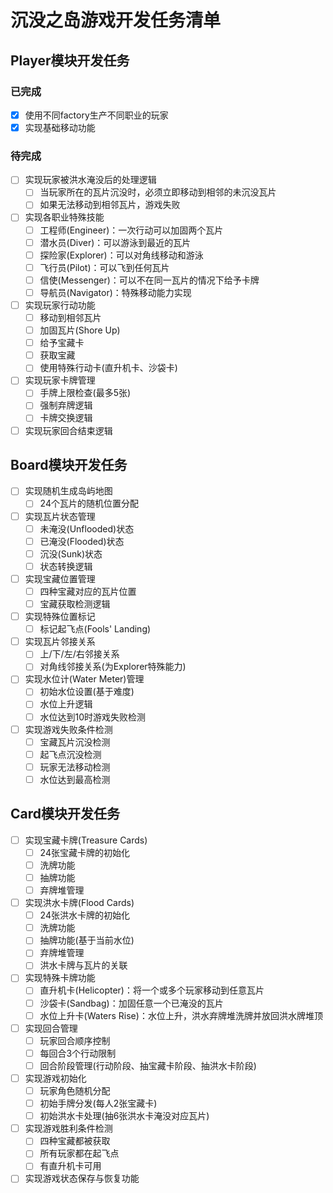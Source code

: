 # 沉没之岛游戏开发任务清单

## Player模块开发任务

### 已完成
- [x] 使用不同factory生产不同职业的玩家
- [x] 实现基础移动功能

### 待完成
- [ ] 实现玩家被洪水淹没后的处理逻辑
  - [ ] 当玩家所在的瓦片沉没时，必须立即移动到相邻的未沉没瓦片
  - [ ] 如果无法移动到相邻瓦片，游戏失败
- [ ] 实现各职业特殊技能
  - [ ] 工程师(Engineer)：一次行动可以加固两个瓦片
  - [ ] 潜水员(Diver)：可以游泳到最近的瓦片
  - [ ] 探险家(Explorer)：可以对角线移动和游泳
  - [ ] 飞行员(Pilot)：可以飞到任何瓦片
  - [ ] 信使(Messenger)：可以不在同一瓦片的情况下给予卡牌
  - [ ] 导航员(Navigator)：特殊移动能力实现
- [ ] 实现玩家行动功能
  - [ ] 移动到相邻瓦片
  - [ ] 加固瓦片(Shore Up)
  - [ ] 给予宝藏卡
  - [ ] 获取宝藏
  - [ ] 使用特殊行动卡(直升机卡、沙袋卡)
- [ ] 实现玩家卡牌管理
  - [ ] 手牌上限检查(最多5张)
  - [ ] 强制弃牌逻辑
  - [ ] 卡牌交换逻辑
- [ ] 实现玩家回合结束逻辑

## Board模块开发任务
- [ ] 实现随机生成岛屿地图
  - [ ] 24个瓦片的随机位置分配
- [ ] 实现瓦片状态管理
  - [ ] 未淹没(Unflooded)状态
  - [ ] 已淹没(Flooded)状态
  - [ ] 沉没(Sunk)状态
  - [ ] 状态转换逻辑
- [ ] 实现宝藏位置管理
  - [ ] 四种宝藏对应的瓦片位置
  - [ ] 宝藏获取检测逻辑
- [ ] 实现特殊位置标记
  - [ ] 标记起飞点(Fools' Landing)
- [ ] 实现瓦片邻接关系
  - [ ] 上/下/左/右邻接关系
  - [ ] 对角线邻接关系(为Explorer特殊能力)
- [ ] 实现水位计(Water Meter)管理
  - [ ] 初始水位设置(基于难度)
  - [ ] 水位上升逻辑
  - [ ] 水位达到10时游戏失败检测
- [ ] 实现游戏失败条件检测
  - [ ] 宝藏瓦片沉没检测
  - [ ] 起飞点沉没检测
  - [ ] 玩家无法移动检测
  - [ ] 水位达到最高检测

## Card模块开发任务
- [ ] 实现宝藏卡牌(Treasure Cards)
  - [ ] 24张宝藏卡牌的初始化
  - [ ] 洗牌功能
  - [ ] 抽牌功能
  - [ ] 弃牌堆管理
- [ ] 实现洪水卡牌(Flood Cards)
  - [ ] 24张洪水卡牌的初始化
  - [ ] 洗牌功能
  - [ ] 抽牌功能(基于当前水位)
  - [ ] 弃牌堆管理
  - [ ] 洪水卡牌与瓦片的关联
- [ ] 实现特殊卡牌功能
  - [ ] 直升机卡(Helicopter)：将一个或多个玩家移动到任意瓦片
  - [ ] 沙袋卡(Sandbag)：加固任意一个已淹没的瓦片
  - [ ] 水位上升卡(Waters Rise)：水位上升，洪水弃牌堆洗牌并放回洪水牌堆顶
- [ ] 实现回合管理
  - [ ] 玩家回合顺序控制
  - [ ] 每回合3个行动限制
  - [ ] 回合阶段管理(行动阶段、抽宝藏卡阶段、抽洪水卡阶段)
- [ ] 实现游戏初始化
  - [ ] 玩家角色随机分配
  - [ ] 初始手牌分发(每人2张宝藏卡)
  - [ ] 初始洪水卡处理(抽6张洪水卡淹没对应瓦片)
- [ ] 实现游戏胜利条件检测
  - [ ] 四种宝藏都被获取
  - [ ] 所有玩家都在起飞点
  - [ ] 有直升机卡可用
- [ ] 实现游戏状态保存与恢复功能

